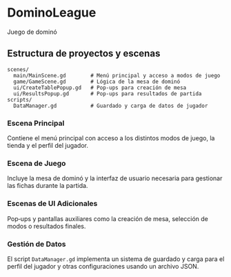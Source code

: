 # DominoLeague

Juego de dominó

## Estructura de proyectos y escenas

```
scenes/
  main/MainScene.gd        # Menú principal y acceso a modos de juego
  game/GameScene.gd        # Lógica de la mesa de dominó
  ui/CreateTablePopup.gd   # Pop‑ups para creación de mesa
  ui/ResultsPopup.gd       # Pop‑ups para resultados de partida
scripts/
  DataManager.gd           # Guardado y carga de datos de jugador
```

### Escena Principal
Contiene el menú principal con acceso a los distintos modos de juego, la tienda y el perfil del jugador.

### Escena de Juego
Incluye la mesa de dominó y la interfaz de usuario necesaria para gestionar las fichas durante la partida.

### Escenas de UI Adicionales
Pop‑ups y pantallas auxiliares como la creación de mesa, selección de modos o resultados finales.

### Gestión de Datos
El script `DataManager.gd` implementa un sistema de guardado y carga para el perfil del jugador y otras configuraciones usando un archivo JSON.
